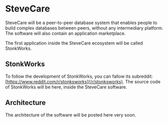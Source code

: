# SteveCare
SteveCare will be a peer-to-peer database system that enables people to build complex databases between peers, without any intermediary platform.  The software will also contain an application marketplace.

The first application inside the SteveCare ecosystem will be called StonkWorks.

## StonkWorks
To follow the development of  StonkWorks, you can fallow its subreddit: [https://www.reddit.com/r/stonksworks](/r/stonksworks).  The source code of StonkWorks will be here, inside the SteveCare software.

## Architecture
The architecture of the software will be posted here very soon.
